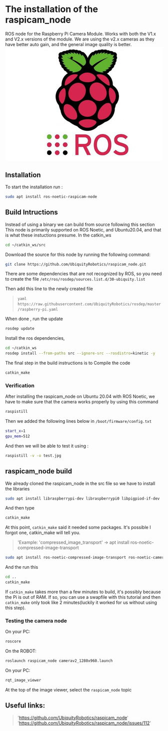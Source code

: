 # The installation of the raspicam_node
ROS node for the Raspberry Pi Camera Module. Works with both the V1.x and V2.x versions of the module. We are using the v2.x cameras as they have better auto gain, and the general image quality is better.
![image](Raspi&ROS.jpeg)

## Installation
To start the installation run :
```sh
sudo apt install ros-noetic-raspicam-node
```
## Build Intructions
Instead of using a binary we can build from source following this section
This node is primarily supported on ROS Noetic, and Ubuntu20.04, and that is what these instuctions presume.
In the catkin_ws 
```sh
cd ~/catkin_ws/src
```
Download the source for this node by running the following command: 
```sh
git clone https://github.com/UbiquityRobotics/raspicam_node.git
```
There are some dependencies that are not recognized by ROS, so you need to create the file 
`/etc/ros/rosdep/sources.list.d/30-ubiquity.list `

Then add this line to the newly created file

> `yaml https://raw.githubusercontent.com/UbiquityRobotics/rosdep/master/raspberry-pi.yaml`

When done , run the update 
```sh
rosdep update
```
Install the ros dependencies,
```sh
cd ~/catkin_ws
rosdep install --from-paths src --ignore-src --rosdistro=kinetic -y
```
The final step in the build instructions is to Compile the code
```sh
catkin_make
```
###  Verification 
After installing the raspicam_node on Ubuntu 20.04 with ROS Noetic, we have to make sure that the camera works properly by using this command 
```sh
raspistill 
```
Then we added the following lines below in `/boot/firmware/config.txt`
```sh
start_x=1
gpu_mem=512
```
And then we will be able to test it using :
```sh
raspistill -v -o test.jpg
```

## raspicam_node build
We already cloned the raspicam_node in the src file so we have to install the libraries
```sh
sudo apt install libraspberrypi-dev libraspberrypi0 libpigpiod-if-dev
```
And then type 
```sh
catkin_make
```
At this point, `catkin_make` said it needed some packages. It's possible I forgot one, catkin_make will tell you.
> 'Example: 'compressed_image_transport' -> apt install ros-noetic-compressed-image-transport 
```sh
sudo apt install ros-noetic-compressed-image-transport ros-noetic-camera-info-manager ros-noetic-diagnostic-updater
```
And the run this 
```sh
cd ..
catkin_make
```
If `catkin_make` takes more than a few minutes to build, it's possibly because the Pi is out of RAM.
If so, you can use a swapfile with this tutorial and then `catkin_make` only took like 2 minutes(luckily it worked for us without using this step).

### Testing the camera node 
On your PC:
```sh
roscore
```
On the ROBOT:
```sh
roslaunch raspicam_node camerav2_1280x960.launch
```
On your PC:
```sh
rqt_image_viewer
```
At the top of the image viewer, select the `raspicam_node` topic

## Useful links:
>'https://github.com/UbiquityRobotics/raspicam_node'
>'https://github.com/UbiquityRobotics/raspicam_node/issues/112'


